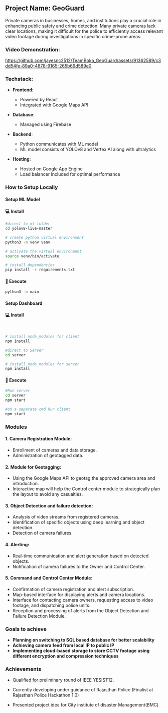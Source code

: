 ## Project Name: GeoGuard
Private cameras in businesses, homes, and institutions play a crucial role in enhancing public safety and crime detection. Many private cameras lack clear locations, making it difficult for the police to efficiently access relevant video footage during investigations in specific crime-prone areas.

### Video Demonstration:
 
https://github.com/jayesnc2512/TeamBoka_GeoGuard/assets/91362589/c3dd54fe-89a0-4878-9165-265b69d589e0

### Techstack: 
- **Frontend**:
  - Powered by React
  - Integrated with Google Maps API

- **Database**:
  - Managed using Firebase 

- **Backend**:
  - Python communicates with ML model
  - ML model consists of YOLOv8 and Vertex AI along with ultralytics

- **Hosting**:
  - Hosted on Google App Engine
  - Load balancer included for optimal performance
<!-- - Kubernetes Engine utilized -->
   
### How to Setup Locally
#### Setup ML Model
#### 💻 Install
  ```bash
#direct to ml folder
cd yolov8-live-master

# create python virtual environment
python3 -m venv venv

# activate the virtual environment
source venv/bin/activate

# install dependencies
pip install -r requirements.txt
```
#### 📸 Execute

```bash
python3 -m main
```

#### Setup Dashboard
#### 💻 Install
```bash


# install node_modules for client
npm install

#direct to Server
cd server

# install node_modules for server
npm install
```

#### 📸 Execute

```bash
#Run server
cd server
npm start
```
```bash
#on a separate cmd Run client
npm start
```



### Modules
#### 1. Camera Registration Module:
- Enrollment of cameras and data storage.
- Administration of geotagged data.

#### 2. Module for Geotagging:
- Using the Google Maps API to geotag the approved camera area and introduction.
- Interactive map will help the Control center module to strategically plan the layout to avoid any casualties.

#### 3. Object Detection and failure detection: 
- Analysis of video streams from registered cameras.
- Identification of specific objects using deep learning and object detection.
- Detection of camera failures.

#### 4. Alerting:
- Real-time communication and alert generation based on detected objects.
- Notification of camera failures to the Owner and Control Center.

#### 5. Command and Control Center Module:
- Confirmation of camera registration and alert subscription.
- Map-based interface for displaying alerts and camera locations.
- Interface for contacting camera owners, requesting access to video footage, and dispatching police units.
- Reception and processing of alerts from the Object Detection and Failure Detection Module.


### Goals to achieve
- **Planning on switching to SQL based database for better scalability**
- **Achieving camera feed from local IP to public IP**
- **Implementing cloud-based storage to store CCTV footage using different encryption and compression techniques**

### Achievements
- Qualified for preliminary round of IEEE YESIST12. 

- Currently developing under guidance of Rajasthan Police (Finalist at Rajasthan Police Hackathon 1.0)

- Presented project idea for City institute of disaster Management(BMC) 
